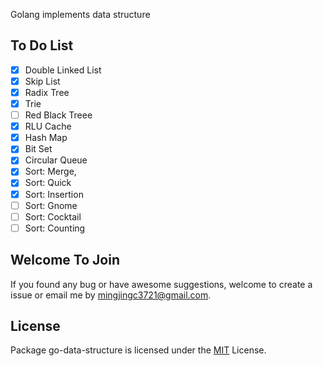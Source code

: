 Golang implements data structure

## To Do List

- [x] Double Linked List
- [x] Skip List
- [x] Radix Tree
- [x] Trie
- [ ] Red Black Treee
- [x] RLU Cache
- [x] Hash Map
- [x] Bit Set
- [x] Circular Queue
- [x] Sort: Merge, 
- [x] Sort: Quick
- [x] Sort: Insertion
- [ ] Sort: Gnome
- [ ] Sort: Cocktail
- [ ] Sort: Counting
  
## Welcome To Join

If you found any bug or have awesome suggestions, welcome to create a issue or email me by mingjingc3721@gmail.com.

## License

Package go-data-structure is licensed under the [MIT](/LICENSE) License.
